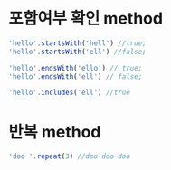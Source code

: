 # 포함여부 확인 method
```javascript
'hello'.startsWith('hell') //true;
'hello'.startsWith('ell') //false;

'hello'.endsWith('ello') // true;
'hello'.endsWith('ell') // false;

'hello'.includes('ell') //true
```

# 반복 method
```javascript
'doo '.repeat(3) //doo doo doo 
```
